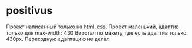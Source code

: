 # positivus
Проект написанный только на html, css. Проект маленький, адаптив только для max-width: 430
Верстал по макету, где есть адаптив только 430px. Переходную адаптацию не делал
